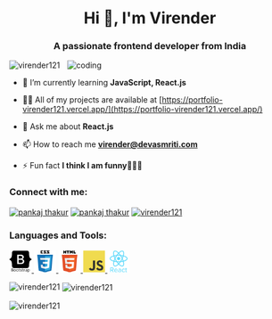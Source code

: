 

<h1 align="center">Hi 👋, I'm Virender</h1>
<h3 align="center">A passionate frontend developer from India</h3>

<img align="right" alt="coding" width="400" src="https://cdn.dribbble.com/users/1162077/screenshots/3848914/programmer.gif"/>

<p align="left"> <img src="https://komarev.com/ghpvc/?username=virender121&label=Profile%20views&color=0e75b6&style=flat" alt="virender121" /> </p>

- 🌱 I’m currently learning **JavaScript, React.js**

- 👨‍💻 All of my projects are available at [https://portfolio-virender121.vercel.app/](https://portfolio-virender121.vercel.app/)

- 💬 Ask me about **React.js**

- 📫 How to reach me **virender@devasmriti.com**

- ⚡ Fun fact **I think I am funny🤔🤷‍♂️**

<h3 align="left">Connect with me:</h3>
<p align="left">
<a href="https://twitter.com/pankaj thakur" target="blank"><img align="center" src="https://raw.githubusercontent.com/rahuldkjain/github-profile-readme-generator/master/src/images/icons/Social/twitter.svg" alt="pankaj thakur" height="30" width="40" /></a>
<a href="https://linkedin.com/in/pankaj thakur" target="blank"><img align="center" src="https://raw.githubusercontent.com/rahuldkjain/github-profile-readme-generator/master/src/images/icons/Social/linked-in-alt.svg" alt="pankaj thakur" height="30" width="40" /></a>
<a href="https://www.leetcode.com/virender121" target="blank"><img align="center" src="https://raw.githubusercontent.com/rahuldkjain/github-profile-readme-generator/master/src/images/icons/Social/leet-code.svg" alt="virender121" height="30" width="40" /></a>
</p>

<h3 align="left">Languages and Tools:</h3>
<p align="left"> <a href="https://getbootstrap.com" target="_blank" rel="noreferrer"> <img src="https://raw.githubusercontent.com/devicons/devicon/master/icons/bootstrap/bootstrap-plain-wordmark.svg" alt="bootstrap" width="40" height="40"/> </a> <a href="https://www.w3schools.com/css/" target="_blank" rel="noreferrer"> <img src="https://raw.githubusercontent.com/devicons/devicon/master/icons/css3/css3-original-wordmark.svg" alt="css3" width="40" height="40"/> </a> <a href="https://www.w3.org/html/" target="_blank" rel="noreferrer"> <img src="https://raw.githubusercontent.com/devicons/devicon/master/icons/html5/html5-original-wordmark.svg" alt="html5" width="40" height="40"/> </a> <a href="https://developer.mozilla.org/en-US/docs/Web/JavaScript" target="_blank" rel="noreferrer"> <img src="https://raw.githubusercontent.com/devicons/devicon/master/icons/javascript/javascript-original.svg" alt="javascript" width="40" height="40"/> </a> <a href="https://reactjs.org/" target="_blank" rel="noreferrer"> <img src="https://raw.githubusercontent.com/devicons/devicon/master/icons/react/react-original-wordmark.svg" alt="react" width="40" height="40"/> </a> </p>

<p><img align="left" src="https://github-readme-stats.vercel.app/api/top-langs?username=virender121&show_icons=true&locale=en&layout=compact" alt="virender121" /></p>

<p>&nbsp;<img align="center" src="https://github-readme-stats.vercel.app/api?username=virender121&show_icons=true&locale=en" alt="virender121" /></p>

<p><img align="center" src="https://github-readme-streak-stats.herokuapp.com/?user=virender121&" alt="virender121" /></p>

